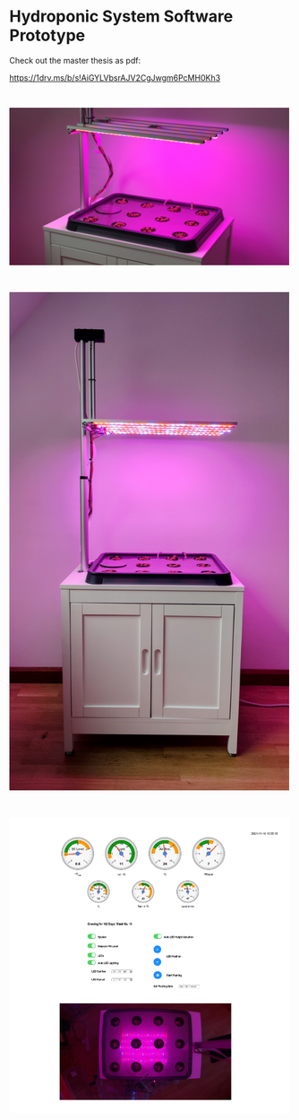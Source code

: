 
# Hydroponic System Software Prototype

Check out the master thesis as pdf:

https://1drv.ms/b/s!AiGYLVbsrAJV2CgJwgm6PcMH0Kh3

<br>

<a href="url"><img src="/images/image117.jpeg"  width="500" ></a>

<br>

<a href="url"><img src="/images/IMG_20211227_130426~2.jpg"  width="500" ></a>

<br>

<a href="url"><img src="/images/ui2.png "  width="500" ></a>






